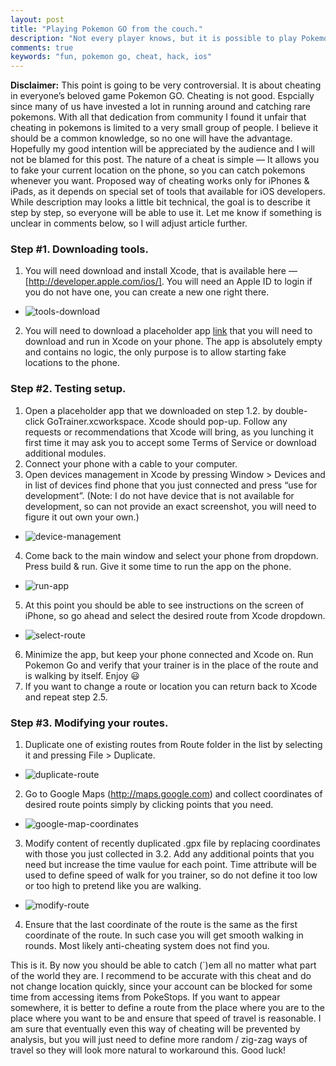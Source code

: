 ```yaml
---
layout: post
title: "Playing Pokemon GO from the couch."
description: "Not every player knows, but it is possible to play Pokemon GO without going out into real world. Not everyone knows this cheat, so I want to be sure that it is available for the masses."
comments: true
keywords: "fun, pokemon go, cheat, hack, ios"
---
```


**Disclaimer:** This point is going to be very controversial. It is about cheating in everyone’s beloved game Pokemon GO. Cheating is not good. Espcially since many of us have invested a lot in running around and catching rare pokemons. With all that dedication from community I found it unfair that cheating in pokemons is limited to a very small group of people. I believe it should be a common knowledge, so no one will have the advantage. Hopefully my good intention will be appreciated by the audience and I will not be blamed for this post.
The nature of a cheat is simple — It allows you to fake your current location on the phone, so you can catch pokemons whenever you want. Proposed way of cheating works only for iPhones & iPads, as it depends on special set of tools that available for iOS developers. While description may looks  a little bit technical, the goal is to describe it step by step, so everyone will be able to use it. Let me know if something is unclear  in comments below, so I will adjust article further.

### Step #1. Downloading tools.
1. You will need download and install Xcode, that is available here — [http://developer.apple.com/ios/]. You will need an Apple ID to login if you do not have one, you can create a new one right there. 
  * ![tools-download](http://leonov.co/assets/images/2016/07/pokemon-go/1-tools-download.png) 
2. You will need to download a placeholder app [link](https://github.com/nikita-leonov/TraingerGO/releases/download/1.0/GoTrainer.zip) that you will need to download and run in Xcode on your phone. The app is absolutely empty and contains no logic, the only purpose is to allow starting fake locations to the phone.

### Step #2. Testing setup.
1. Open a placeholder app that we downloaded on step 1.2. by double-click GoTrainer.xcworkspace. Xcode should pop-up. Follow any requests or recommendations that Xcode will bring, as you lunching it first time it may ask you to accept some Terms of Service or download additional modules.
2. Connect your phone with a cable to your computer.
3. Open devices management in Xcode by pressing Window > Devices and in list of devices find phone that  you just connected and press “use for development”. (Note: I do not have device that is not available for development, so can not provide an exact screenshot, you will need to figure it out own your own.)
  * ![device-management](http://leonov.co/assets/images/2016/07/pokemon-go/2-device-management.png)
4. Come back to the main window and select your phone from dropdown. Press build & run. Give it some time to run the app on the phone.
  * ![run-app](http://leonov.co/assets/images/2016/07/pokemon-go/3-run-app.png)
5. At this point you should be able to see instructions on the screen of iPhone, so go ahead and select the desired route from Xcode dropdown.
  * ![select-route](http://leonov.co/assets/images/2016/07/pokemon-go/4-select-route.png)
6. Minimize the app, but keep your phone connected and Xcode on. Run Pokemon Go and verify that your trainer is in the place of the route and is walking by itself. Enjoy 😃
7. If you want to change a route or location you can return back to Xcode and repeat step 2.5.

### Step #3. Modifying your routes.
1. Duplicate one of existing routes from Route folder in the list by selecting it and pressing File > Duplicate.
  * ![duplicate-route](http://leonov.co/assets/images/2016/07/pokemon-go/5-duplicate-route.png)
2. Go to Google Maps (http://maps.google.com) and collect coordinates of desired route points simply by clicking points that you need.
  * ![google-map-coordinates](http://leonov.co/assets/images/2016/07/pokemon-go/6-google-map-coordinates.png)
3. Modify content of recently duplicated .gpx file by replacing coordinates with those you just collected in 3.2. Add any additional points that you need but increase the time vaulue for each point. Time attribute will be used to define speed of walk for you trainer, so do not define it too low or too high to pretend like you are walking.
  * ![modify-route](http://leonov.co/assets/images/2016/07/pokemon-go/7-modify-route.png)
4. Ensure that the last coordinate of the route is the same as the first coordinate of the route. In such case you will get smooth walking in rounds. Most likely anti-cheating system does not find you.

This is it. By now you should be able to catch (`)em all no matter what part of the world they are. I recommend to be accurate with this cheat and do not change location quickly, since your account can be blocked for some time from accessing items from PokeStops. If you want to appear somewhere, it is better to define a route from the place where you are to the place where you want to be and ensure that speed of travel is reasonable. I am sure that eventually even this way of cheating will be prevented by analysis, but you will just need to define more random / zig-zag ways of travel so they will look more natural to workaround this. Good luck!